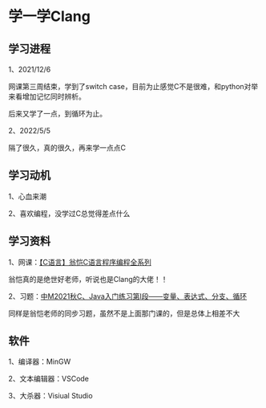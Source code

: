 # 学一学Clang

## 学习进程

1、2021/12/6 

网课第三周结束，学到了switch case，目前为止感觉C不是很难，和python对举来看增加记忆同时辨析。

后来又学了一点，到循环为止。

2、2022/5/5

隔了很久，真的很久，再来学一点点C

## 学习动机

1、心血来潮

2、喜欢编程，没学过C总觉得差点什么

## 学习资料

1、网课：[【C语言】翁恺C语言程序编程全系列](https://www.bilibili.com/video/BV1sJ411E7St)

翁恺真的是绝世好老师，听说也是Clang的大佬！！

2、习题：[中M2021秋C、Java入门练习第I段——变量、表达式、分支、循环](https://pintia.cn/problem-sets/1436984601076768768)

同样是翁恺老师的同步习题，虽然不是上面那门课的，但是总体上相差不大

## 软件

1、编译器：MinGW

2、文本编辑器：VSCode

3、大杀器：Visiual Studio

